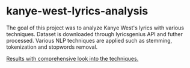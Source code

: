 # kanye-west-lyrics-analysis
The goal of this project was to analyze Kanye West's lyrics with various techniques. Dataset is downloaded through lyricsgenius API and futher processed. Various NLP techniques are applied such as stemming, tokenization and stopwords removal.

[Results with comprehensive look into the techniques.](lyric_analysis.pdf)
